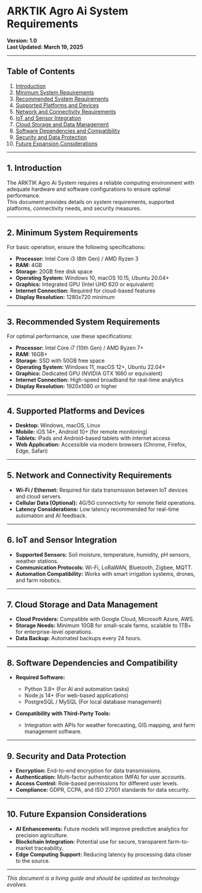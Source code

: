 # ARKTIK Agro Ai System Requirements

**Version: 1.0**  
**Last Updated: March 19, 2025**  

---

## **Table of Contents**
1. [Introduction](#introduction)
2. [Minimum System Requirements](#minimum-system-requirements)
3. [Recommended System Requirements](#recommended-system-requirements)
4. [Supported Platforms and Devices](#supported-platforms-and-devices)
5. [Network and Connectivity Requirements](#network-and-connectivity-requirements)
6. [IoT and Sensor Integration](#iot-and-sensor-integration)
7. [Cloud Storage and Data Management](#cloud-storage-and-data-management)
8. [Software Dependencies and Compatibility](#software-dependencies-and-compatibility)
9. [Security and Data Protection](#security-and-data-protection)
10. [Future Expansion Considerations](#future-expansion-considerations)

---

## **1. Introduction**

The ARKTIK Agro Ai System requires a reliable computing environment with adequate hardware and software configurations to ensure optimal performance.  
This document provides details on system requirements, supported platforms, connectivity needs, and security measures.

---

## **2. Minimum System Requirements**

For basic operation, ensure the following specifications:  

- **Processor:** Intel Core i3 (8th Gen) / AMD Ryzen 3  
- **RAM:** 4GB  
- **Storage:** 20GB free disk space  
- **Operating System:** Windows 10, macOS 10.15, Ubuntu 20.04+  
- **Graphics:** Integrated GPU (Intel UHD 620 or equivalent)  
- **Internet Connection:** Required for cloud-based features  
- **Display Resolution:** 1280x720 minimum  

---

## **3. Recommended System Requirements**

For optimal performance, use these specifications:  

- **Processor:** Intel Core i7 (10th Gen) / AMD Ryzen 7+  
- **RAM:** 16GB+  
- **Storage:** SSD with 50GB free space  
- **Operating System:** Windows 11, macOS 12+, Ubuntu 22.04+  
- **Graphics:** Dedicated GPU (NVIDIA GTX 1660 or equivalent)  
- **Internet Connection:** High-speed broadband for real-time analytics  
- **Display Resolution:** 1920x1080 or higher  

---

## **4. Supported Platforms and Devices**

- **Desktop:** Windows, macOS, Linux  
- **Mobile:** iOS 14+, Android 10+ (for remote monitoring)  
- **Tablets:** iPads and Android-based tablets with internet access  
- **Web Application:** Accessible via modern browsers (Chrome, Firefox, Edge, Safari)  

---

## **5. Network and Connectivity Requirements**

- **Wi-Fi / Ethernet:** Required for data transmission between IoT devices and cloud servers.  
- **Cellular Data (Optional):** 4G/5G connectivity for remote field operations.  
- **Latency Considerations:** Low latency recommended for real-time automation and AI feedback.  

---

## **6. IoT and Sensor Integration**

- **Supported Sensors:** Soil moisture, temperature, humidity, pH sensors, weather stations.  
- **Communication Protocols:** Wi-Fi, LoRaWAN, Bluetooth, Zigbee, MQTT.  
- **Automation Compatibility:** Works with smart irrigation systems, drones, and farm robotics.  

---

## **7. Cloud Storage and Data Management**

- **Cloud Providers:** Compatible with Google Cloud, Microsoft Azure, AWS.  
- **Storage Needs:** Minimum 10GB for small-scale farms, scalable to 1TB+ for enterprise-level operations.  
- **Data Backup:** Automated backups every 24 hours.  

---

## **8. Software Dependencies and Compatibility**

- **Required Software:**  
  - Python 3.8+ (For AI and automation tasks)  
  - Node.js 14+ (For web-based applications)  
  - PostgreSQL / MySQL (For local database management)  

- **Compatibility with Third-Party Tools:**  
  - Integration with APIs for weather forecasting, GIS mapping, and farm management software.  

---

## **9. Security and Data Protection**

- **Encryption:** End-to-end encryption for data transmissions.  
- **Authentication:** Multi-factor authentication (MFA) for user accounts.  
- **Access Control:** Role-based permissions for different user levels.  
- **Compliance:** GDPR, CCPA, and ISO 27001 standards for data security.  

---

## **10. Future Expansion Considerations**

- **AI Enhancements:** Future models will improve predictive analytics for precision agriculture.  
- **Blockchain Integration:** Potential use for secure, transparent farm-to-market traceability.  
- **Edge Computing Support:** Reducing latency by processing data closer to the source.  

---

*This document is a living guide and should be updated as technology evolves.*  
